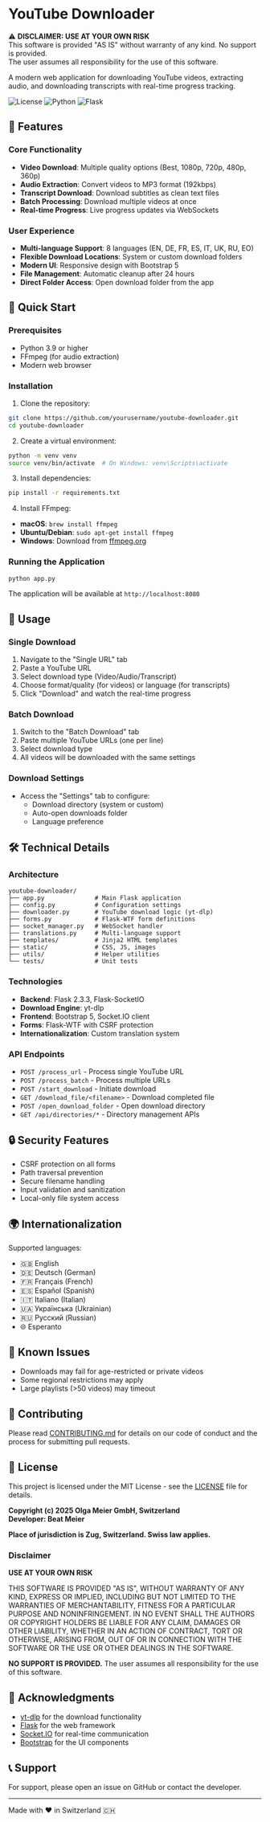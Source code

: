 # YouTube Downloader

⚠️ **DISCLAIMER: USE AT YOUR OWN RISK**  
This software is provided "AS IS" without warranty of any kind. No support is provided.  
The user assumes all responsibility for the use of this software.

A modern web application for downloading YouTube videos, extracting audio, and downloading transcripts with real-time progress tracking.

![License](https://img.shields.io/badge/license-MIT-blue.svg)
![Python](https://img.shields.io/badge/python-3.9+-blue.svg)
![Flask](https://img.shields.io/badge/flask-2.3.3-green.svg)

## 🌟 Features

### Core Functionality
- **Video Download**: Multiple quality options (Best, 1080p, 720p, 480p, 360p)
- **Audio Extraction**: Convert videos to MP3 format (192kbps)
- **Transcript Download**: Download subtitles as clean text files
- **Batch Processing**: Download multiple videos at once
- **Real-time Progress**: Live progress updates via WebSockets

### User Experience
- **Multi-language Support**: 8 languages (EN, DE, FR, ES, IT, UK, RU, EO)
- **Flexible Download Locations**: System or custom download folders
- **Modern UI**: Responsive design with Bootstrap 5
- **File Management**: Automatic cleanup after 24 hours
- **Direct Folder Access**: Open download folder from the app

## 🚀 Quick Start

### Prerequisites
- Python 3.9 or higher
- FFmpeg (for audio extraction)
- Modern web browser

### Installation

1. Clone the repository:
```bash
git clone https://github.com/yourusername/youtube-downloader.git
cd youtube-downloader
```

2. Create a virtual environment:
```bash
python -m venv venv
source venv/bin/activate  # On Windows: venv\Scripts\activate
```

3. Install dependencies:
```bash
pip install -r requirements.txt
```

4. Install FFmpeg:
- **macOS**: `brew install ffmpeg`
- **Ubuntu/Debian**: `sudo apt-get install ffmpeg`
- **Windows**: Download from [ffmpeg.org](https://ffmpeg.org/download.html)

### Running the Application

```bash
python app.py
```

The application will be available at `http://localhost:8080`

## 📖 Usage

### Single Download
1. Navigate to the "Single URL" tab
2. Paste a YouTube URL
3. Select download type (Video/Audio/Transcript)
4. Choose format/quality (for videos) or language (for transcripts)
5. Click "Download" and watch the real-time progress

### Batch Download
1. Switch to the "Batch Download" tab
2. Paste multiple YouTube URLs (one per line)
3. Select download type
4. All videos will be downloaded with the same settings

### Download Settings
- Access the "Settings" tab to configure:
  - Download directory (system or custom)
  - Auto-open downloads folder
  - Language preference

## 🛠️ Technical Details

### Architecture
```
youtube-downloader/
├── app.py              # Main Flask application
├── config.py           # Configuration settings
├── downloader.py       # YouTube download logic (yt-dlp)
├── forms.py            # Flask-WTF form definitions
├── socket_manager.py   # WebSocket handler
├── translations.py     # Multi-language support
├── templates/          # Jinja2 HTML templates
├── static/             # CSS, JS, images
├── utils/              # Helper utilities
└── tests/              # Unit tests
```

### Technologies
- **Backend**: Flask 2.3.3, Flask-SocketIO
- **Download Engine**: yt-dlp
- **Frontend**: Bootstrap 5, Socket.IO client
- **Forms**: Flask-WTF with CSRF protection
- **Internationalization**: Custom translation system

### API Endpoints
- `POST /process_url` - Process single YouTube URL
- `POST /process_batch` - Process multiple URLs
- `POST /start_download` - Initiate download
- `GET /download_file/<filename>` - Download completed file
- `POST /open_download_folder` - Open download directory
- `GET /api/directories/*` - Directory management APIs

## 🔒 Security Features

- CSRF protection on all forms
- Path traversal prevention
- Secure filename handling
- Input validation and sanitization
- Local-only file system access

## 🌍 Internationalization

Supported languages:
- 🇬🇧 English
- 🇩🇪 Deutsch (German)
- 🇫🇷 Français (French)
- 🇪🇸 Español (Spanish)
- 🇮🇹 Italiano (Italian)
- 🇺🇦 Українська (Ukrainian)
- 🇷🇺 Русский (Russian)
- 🌐 Esperanto

## 🐛 Known Issues

- Downloads may fail for age-restricted or private videos
- Some regional restrictions may apply
- Large playlists (>50 videos) may timeout

## 🤝 Contributing

Please read [CONTRIBUTING.md](CONTRIBUTING.md) for details on our code of conduct and the process for submitting pull requests.

## 📄 License

This project is licensed under the MIT License - see the [LICENSE](LICENSE) file for details.

**Copyright (c) 2025 Olga Meier GmbH, Switzerland**  
**Developer: Beat Meier**

**Place of jurisdiction is Zug, Switzerland. Swiss law applies.**

### Disclaimer

**USE AT YOUR OWN RISK**

THIS SOFTWARE IS PROVIDED "AS IS", WITHOUT WARRANTY OF ANY KIND, EXPRESS OR IMPLIED, INCLUDING BUT NOT LIMITED TO THE WARRANTIES OF MERCHANTABILITY, FITNESS FOR A PARTICULAR PURPOSE AND NONINFRINGEMENT. IN NO EVENT SHALL THE AUTHORS OR COPYRIGHT HOLDERS BE LIABLE FOR ANY CLAIM, DAMAGES OR OTHER LIABILITY, WHETHER IN AN ACTION OF CONTRACT, TORT OR OTHERWISE, ARISING FROM, OUT OF OR IN CONNECTION WITH THE SOFTWARE OR THE USE OR OTHER DEALINGS IN THE SOFTWARE.

**NO SUPPORT IS PROVIDED.** The user assumes all responsibility for the use of this software.

## 🙏 Acknowledgments

- [yt-dlp](https://github.com/yt-dlp/yt-dlp) for the download functionality
- [Flask](https://flask.palletsprojects.com/) for the web framework
- [Socket.IO](https://socket.io/) for real-time communication
- [Bootstrap](https://getbootstrap.com/) for the UI components

## 📞 Support

For support, please open an issue on GitHub or contact the developer.

---

Made with ❤️ in Switzerland 🇨🇭